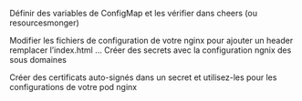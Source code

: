 Définir des variables de ConfigMap et les vérifier dans cheers (ou resourcesmonger)

Modifier les fichiers de configuration de votre nginx pour
ajouter un header 
remplacer l’index.html
…
Créer des secrets avec la configuration ngnix des sous domaines


Créer des certificats auto-signés dans un secret et utilisez-les pour les configurations de votre pod nginx
